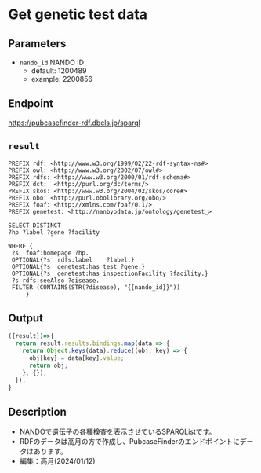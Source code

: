 # Get genetic test data

## Parameters

* `nando_id` NANDO ID
  * default: 1200489 
  * example: 2200856

## Endpoint

https://pubcasefinder-rdf.dbcls.jp/sparql

## `result` 
```sparql
PREFIX rdf: <http://www.w3.org/1999/02/22-rdf-syntax-ns#>
PREFIX owl: <http://www.w3.org/2002/07/owl#>
PREFIX rdfs: <http://www.w3.org/2000/01/rdf-schema#>
PREFIX dct:  <http://purl.org/dc/terms/>
PREFIX skos: <http://www.w3.org/2004/02/skos/core#>
PREFIX obo: <http://purl.obolibrary.org/obo/>
PREFIX foaf: <http://xmlns.com/foaf/0.1/>
PREFIX genetest: <http://nanbyodata.jp/ontology/genetest_>

SELECT DISTINCT
?hp ?label ?gene ?facility

WHERE {
 ?s  foaf:homepage ?hp.
 OPTIONAL{?s  rdfs:label    ?label.}
 OPTIONAL{?s  genetest:has_test ?gene.}
 OPTIONAL{?s  genetest:has_inspectionFacility ?facility.}
 ?s rdfs:seeAlso ?disease.
 FILTER (CONTAINS(STR(?disease), "{{nando_id}}"))
     }

```

## Output
```javascript
({result})=>{ 
  return result.results.bindings.map(data => {
    return Object.keys(data).reduce((obj, key) => {
      obj[key] = data[key].value;
      return obj;
    }, {});
  });
}
```
## Description
- NANDOで遺伝子の各種検査を表示させているSPARQListです。
- RDFのデータは高月の方で作成し、PubcaseFinderのエンドポイントにデータはあります。
- 編集：高月(2024/01/12)
